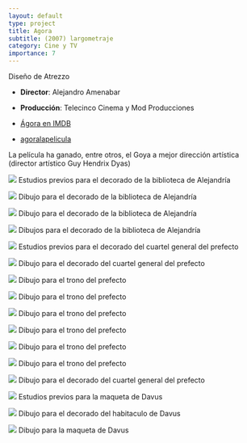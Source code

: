 ```yaml
---
layout: default
type: project
title: Agora
subtitle: (2007) largometraje
category: Cine y TV
importance: 7
---
```

Diseño de Atrezzo

- **Director**: Alejandro Amenabar
- **Producción**: Telecinco Cinema y Mod Producciones

- [Ágora en IMDB](http://www.imdb.com/title/tt1186830/)
- [agoralapelicula](https://www.agoralapelicula.com/)

La película ha ganado, entre otros, el Goya a mejor dirección artística (director artístico Guy Hendrix Dyas)

![](01.jpg)
Estudios previos para el decorado de la biblioteca de Alejandría

![](02.jpg)
Dibujo para el decorado de la biblioteca de Alejandría

![](03.jpg)
Dibujo para el decorado de la biblioteca de Alejandría

![](04.jpg)
Dibujos para el decorado de la biblioteca de Alejandría

![](05.jpg)
Estudios previos para el decorado del cuartel general del prefecto

![](06.jpg)
Dibujo para el decorado del cuartel general del prefecto

![](07.jpg)
Dibujo para el trono del prefecto

![](08.jpg)
Dibujo para el trono del prefecto

![](09.jpg)
Dibujo para el trono del prefecto

![](10.jpg)
Dibujo para el trono del prefecto

![](11.jpg)
Dibujo para el trono del prefecto

![](12.jpg)
Dibujo para el trono del prefecto

![](13.jpg)
Dibujo para el decorado del cuartel general del prefecto

![](14.jpg)
Estudios previos para la maqueta de Davus

![](15.jpg)
Dibujo para el decorado del habitaculo de Davus

![](16.jpg)
Dibujo para la maqueta de Davus
